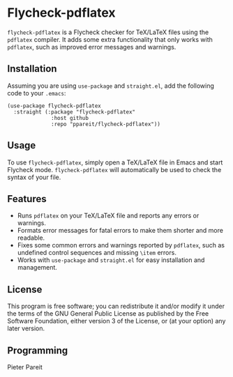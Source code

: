 # Flycheck-pdflatex

`flycheck-pdflatex` is a Flycheck checker for TeX/LaTeX files using the `pdflatex` compiler. It adds some extra functionality that only works with `pdflatex`, such as improved error messages and warnings.

## Installation

Assuming you are using `use-package` and `straight.el`, add the following code to your `.emacs`:

```elisp
(use-package flycheck-pdflatex
  :straight (:package "flycheck-pdflatex"
              :host github
              :repo "ppareit/flycheck-pdflatex"))
```

## Usage

To use `flycheck-pdflatex`, simply open a TeX/LaTeX file in Emacs and start Flycheck mode. `flycheck-pdflatex` will automatically be used to check the syntax of your file.

## Features

- Runs `pdflatex` on your TeX/LaTeX file and reports any errors or warnings.
- Formats error messages for fatal errors to make them shorter and more readable.
- Fixes some common errors and warnings reported by `pdflatex`, such as undefined control sequences and missing `\item` errors.
- Works with `use-package` and `straight.el` for easy installation and management.

## License

This program is free software; you can redistribute it and/or modify it under the terms of the GNU General Public License as published by the Free Software Foundation, either version 3 of the License, or (at your option) any later version.

## Programming

Pieter Pareit
